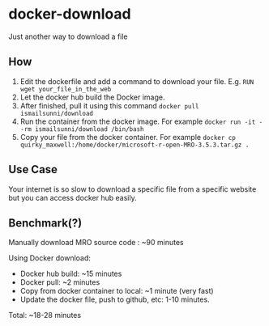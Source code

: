 # docker-download

Just another way to download a file

## How

1. Edit the dockerfile and add a command to download your file. E.g. `RUN wget your_file_in_the_web`
2. Let the docker hub build the Docker image.
3. After finished, pull it using this command
   `docker pull ismailsunni/download`
4. Run the container from the docker image. For example `docker run -it --rm ismailsunni/download /bin/bash`
5. Copy your file from the docker container. For example `docker cp quirky_maxwell:/home/docker/microsoft-r-open-MRO-3.5.3.tar.gz .`

## Use Case

Your internet is so slow to download a specific file from a specific website but you can access docker hub easily.

## Benchmark(?)

Manually download MRO source code : ~90 minutes

Using Docker download:

- Docker hub build: ~15 minutes
- Docker pull: ~2 minutes
- Copy from docker container to local: ~1 minute (very fast)
- Update the docker file, push to github, etc: 1-10 minutes.

Total: ~18-28 minutes
